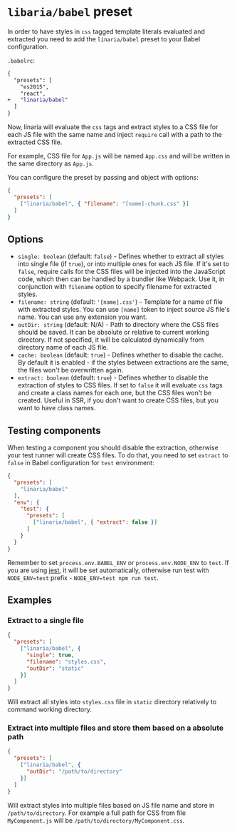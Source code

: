 # `libaria/babel` preset

In order to have styles in `css` tagged template literals evaluated and extracted you need to add the `linaria/babel` preset to your Babel configuration.

`.babelrc`:

```diff
{
  "presets": [
    "es2015",
    "react",
+   "linaria/babel"
  ]
}
```

Now, linaria will evaluate the `css` tags and extract styles to a CSS file for each JS file with the same name and inject `require` call with a path to the extracted CSS file.

For example, CSS file for `App.js` will be named `App.css` and will be written in the same directory as `App.js`.

You can configure the preset by passing and object with options:

```json
{
  "presets": [
    ["linaria/babel", { "filename": "[name]-chunk.css" }]
  ]
}
```

## Options

* `single: boolean` (default: `false`) - Defines whether to extract all styles into single file (if `true`), or into multiple ones for each JS file. If it's set to `false`, require calls for the CSS files will be injected into the JavaScript code, which then can be handled by a bundler like Webpack. Use it, in conjunction with `filename` option to specify filename for extracted styles.
* `filename: string` (default: `'[name].css'`) - Template for a name of file with extracted styles. You can use `[name]` token to inject source JS file's name. You can use any extension you want.
* `outDir: string` (default: N/A) - Path to directory where the CSS files should be saved. It can be absolute or relative to current working directory. If not specified, it will be calculated dynamically from directory name of each JS file.
* `cache: boolean` (default: `true`) - Defines whether to disable the cache. By default it is enabled - if the styles between extractions are the same, the files won't be overwritten again.
* `extract: boolean` (default: `true`) - Defines whether to disable the extraction of styles to CSS files. If set to `false` it will evaluate `css` tags and create a class names for each one, but the CSS files won't be created. Useful in SSR, if you don't want to create CSS files, but you want to have class names.

## Testing components

When testing a component you should disable the extraction, otherwise your test runner will create CSS files.
To do that,  you need to set `extract` to `false` in Babel configuration for `test` environment:

```json
{
  "presets": [
    "linaria/babel"
  ],
  "env": {
    "test": {
      "presets": [
        ["linaria/babel", { "extract": false }]
      ]
    }
  }
}
```

Remember to set `process.env.BABEL_ENV` or `process.env.NODE_ENV` to `test`. If you are using [jest](https://facebook.github.io/jest/), it will be set automatically, otherwise run test with `NODE_ENV=test` prefix - `NODE_ENV=test npm run test`.

## Examples

### Extract to a single file

```json
{
  "presets": [
    ["linaria/babel", {
      "single": true,
      "filename": "styles.css",
      "outDir": "static"
    }]
  ]
}
```

Will extract all styles into `styles.css` file in `static` directory relatively to command working directory.

### Extract into multiple files and store them based on a absolute path

```json
{
  "presets": [
    ["linaria/babel", {
      "outDir": "/path/to/directory"
    }]
  ]
}
```

Will extract styles into multiple files based on JS file name and store in `/path/to/directory`.
For example a full path for CSS from file `MyComponent.js` will be `/path/to/directory/MyComponent.css`.
